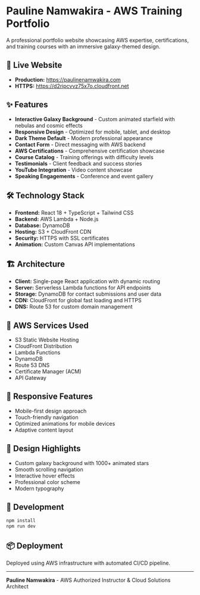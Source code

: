# Pauline Namwakira - AWS Training Portfolio

A professional portfolio website showcasing AWS expertise, certifications, and training courses with an immersive galaxy-themed design.

## 🌟 Live Website
- **Production:** https://paulinenamwakira.com
- **HTTPS:** https://d2ripcvvz75x7o.cloudfront.net

## ✨ Features
- **Interactive Galaxy Background** - Custom animated starfield with nebulas and cosmic effects
- **Responsive Design** - Optimized for mobile, tablet, and desktop
- **Dark Theme Default** - Modern professional appearance
- **Contact Form** - Direct messaging with AWS backend
- **AWS Certifications** - Comprehensive certification showcase
- **Course Catalog** - Training offerings with difficulty levels
- **Testimonials** - Client feedback and success stories
- **YouTube Integration** - Video content showcase
- **Speaking Engagements** - Conference and event gallery

## 🛠 Technology Stack
- **Frontend:** React 18 + TypeScript + Tailwind CSS
- **Backend:** AWS Lambda + Node.js
- **Database:** DynamoDB
- **Hosting:** S3 + CloudFront CDN
- **Security:** HTTPS with SSL certificates
- **Animation:** Custom Canvas API implementations

## 🏗 Architecture
- **Client:** Single-page React application with dynamic routing
- **Server:** Serverless Lambda functions for API endpoints
- **Storage:** DynamoDB for contact submissions and user data
- **CDN:** CloudFront for global fast loading and HTTPS
- **DNS:** Route 53 for custom domain management

## 🚀 AWS Services Used
- S3 Static Website Hosting
- CloudFront Distribution
- Lambda Functions
- DynamoDB
- Route 53 DNS
- Certificate Manager (ACM)
- API Gateway

## 📱 Responsive Features
- Mobile-first design approach
- Touch-friendly navigation
- Optimized animations for mobile devices
- Adaptive content layout

## 🎨 Design Highlights
- Custom galaxy background with 1000+ animated stars
- Smooth scrolling navigation
- Interactive hover effects
- Professional color scheme
- Modern typography

## 🔧 Development
```bash
npm install
npm run dev
```

## 📦 Deployment
Deployed using AWS infrastructure with automated CI/CD pipeline.

---

**Pauline Namwakira** - AWS Authorized Instructor & Cloud Solutions Architect